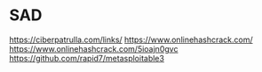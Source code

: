 # SAD
https://ciberpatrulla.com/links/
https://www.onlinehashcrack.com/
https://www.onlinehashcrack.com/5ioajn0gvc
https://github.com/rapid7/metasploitable3
